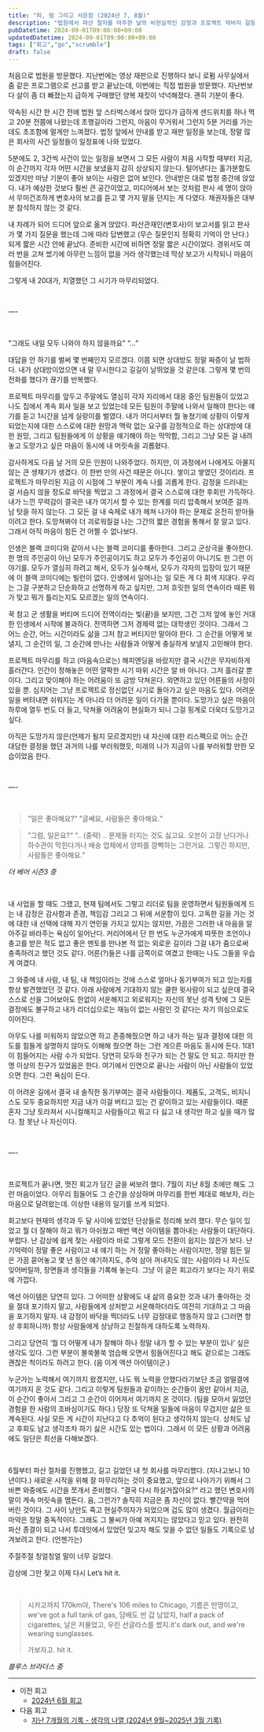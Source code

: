```yaml
---
title: "피, 땀 그리고 서운함 (2024년 7, 8월)"
description: "법원에서 파산 절차를 마주한 날의 비현실적인 감정과 프로젝트 막바지 갈등이 남긴 상처를 솔직하게 기록하고, 그래도 팀을 위해 버티며 다시 일어서기로 다짐한 여름의 기록으로 실패를 받아들이는 태도를 진지하게 성찰한 회고다. 스스로에게 남긴 위로와 앞으로의 다짐, 배우 잃지 않기 위한 생활 루틴도 덧붙였으며, 다시 동일한 실수를 반복하지 않기 위한 체계도 설계했다."
pubDatetime: 2024-09-01T09:00:00+09:00
updatedDatetime: 2024-09-01T09:00:00+09:00
tags: ["회고","go","scrumble"]
draft: false
---
```


처음으로 법원을 방문했다. 지난번에는 영상 재판으로 진행하다 보니 로펌 사무실에서 줌 같은 프로그램으로 선고를 받고 끝났는데, 이번에는 직접 법원을 방문했다. 지난번보다 살이 좀 더 빠졌는지 급하게 구매했던 양복 재킷이 넉넉해졌다. 괜히 기분이 좋다.

약속된 시간 한 시간 전에 법원 앞 스타벅스에서 앉아 있다가 급하게 샌드위치를 하나 먹고 20분 전쯤에 나왔는데 초행길이라 그런지, 마음이 무거워서 그런지 5분 거리를 가는데도 초조함에 멀게만 느껴졌다. 법정 앞에서 안내를 받고 재판 일정을 보는데, 정말 많은 회사의 사건 일정들이 일정표에 나와 있었다.

5분에도 2, 3건씩 사건이 있는 일정을 보면서 그 모든 사람이 처음 시작할 때부터 지금, 이 순간까지 각자 어떤 시간을 보냈을지 감히 상상되지 않는다. 털어낸다는 홀가분함도 있겠지만 마냥 기분이 좋아 보이는 사람은 없어 보인다. 안내받은 대로 법정 중간에 앉았다. 내가 예상한 것보다 훨씬 큰 공간이었고, 미디어에서 보는 것처럼 판사 세 명이 앉아서 무미건조하게 변호사의 보고를 듣고 몇 가지 말을 던지는 게 다였다. 채권자들은 대부분 참석하지 않는 것 같다.

내 차례가 되어 드디어 앞으로 옮겨 앉았다. 파산관재인(변호사)이 보고서를 읽고 판사가 몇 가지 질문을 했는데 그에 따라 답변했고 (무슨 질문인지 정확히 기억이 안 난다.) 되게 짧은 시간 안에 끝났다. 준비한 시간에 비하면 정말 짧은 시간이었다. 경위서도 여러 번을 고쳐 썼기에 아무런 느낌이 없을 거라 생각했는데 막상 보고가 시작되니 마음이 힘들어진다. 

그렇게 내 20대가, 치열했던 그 시기가 마무리되었다.

<br>

—-

<br>

"그래도 내일 모두 나와야 하지 않을까요”
“…”

대답을 안 하기를 벌써 몇 번째인지 모르겠다. 이쯤 되면 상대방도 정말 짜증이 날 법하다. 내가 상대방이었으면 내 말 무시한다고 길길이 날뛰었을 것 같은데. 그렇게 몇 번의 전화를 했다가 끊기를 반복했다.

프로젝트 마무리를 앞두고 주말에도 열심히 각자 자리에서 대응 중인 팀원들이 있었고 나도 집에서 계속 회사 일을 보고 있었는데 모든 팀원이 주말에 나와서 일해야 한다는 얘기를 듣고 1시간을 넘게 실랑이를 벌였다. 내가 어디서부터 뭘 놓쳤기에 상황이 이렇게 되었는지에 대한 스스로에 대한 원망과 맥락 없는 요구를 감정적으로 하는 상대방에 대한 원망, 그리고 팀원들에게 이 상황을 얘기해야 하는 막막함, 그리고 그냥 모든 걸 내려놓고 도망가고 싶은 마음이 동시에 내 머릿속을 괴롭혔다. 

감사하게도 다음 날 거의 모든 인원이 나와주었다. 하지만, 이 과정에서 나에게도 아물지 않는 큰 생채기가 생겼다. 이 한번 만의 사건 때문은 아니다. 쌓이고 쌓였던 것이리라. 프로젝트가 마무리된 지금 이 시점에 그 부분이 계속 나를 괴롭게 한다. 감정을 드러내는 걸 서슴지 않을 정도로 바닥을 찍었고 그 과정에서 결국 스스로에 대한 후회만 가득하다. 내가 느낀 무력감이 결국은 내가 여기서 할 수 있는 한계를 미리 압축해서 보여준 걸까. 남 탓을 하지 않는다. 그 모든 걸 내 숙제로 내가 헤쳐 나가야 하는 문제로 온전히 받아들이려고 한다. 도망쳐봐야 더 괴로워질걸 나는 그간의 짧은 경험을 통해서 잘 알고 있다. 그래서 아직 마음이 힘든 건 어쩔 수 없나보다.

인생은 블랙 코미디와 같아서 나는 블랙 코미디를 좋아한다. 그리고 군상극을 좋아한다. 한 명의 주인공이 아닌 모두가 주인공이기도 하고 모두가 주인공이 아니기도 한 그런 이야기를. 모두가 열심히 하려고 해서, 모두가 실수해서, 모두가 각자의 입장이 있기 때문에 이 블랙 코미디에는 빌런이 없다. 인생에서 일어나는 일 모든 게 다 회색 지대다. 우리는 그걸 구분하고 단순화하고 선명하게 하고 싶지만, 그저 흐릿한 일의 연속이라 때론 뭐가 맞고 뭐가 틀리는지도 모르겠는 일의 연속이다. 

꾹 참고 군 생활을 버티며 드디어 전역이라는 빛(끝)을 보지만, 그건 그저 앞에 놓인 거대한 인생에서 시작에 불과하다. 전역하면 그저 경제력 없는 대학생인 것이다. 그래서 그 어느 순간, 어느 시간이라도 삶을 그저 참고 버티지만 말아야 한다. 그 순간을 어떻게 보낼지, 그 순간의 일, 그 순간에 만나는 사람들과 어떻게 충실하게 보낼지 고민해야 한다. 

프로젝트 마무리를 하고 (마음속으로는) 해피엔딩을 바랐지만 결국 시간은 무자비하게 흘러간다. 인간이 정해놓은 어떤 얄팍한 시기 따위 시간은 알 바 아니다. 그저 흘러갈 뿐이다. 그리고 맞이해야 하는 어려움이 또 금방 닥쳐온다. 외면하고 있던 어른들의 사정이 있을 뿐. 심지어는 그냥 프로젝트로 정신없던 시기로 돌아가고 싶은 마음도 있다. 어려운 일을 버텨내면 쉬워지는 게 아니라 더 어려운 일이 다가올 뿐이다. 도망가고 싶은 마음이 하루에 열두 번도 더 들고, 닥쳐올 어려움이 현실화가 되니 그걸 핑계로 더욱더 도망가고 싶다.

아직은 도망가지 않은(언제가 될지 모르겠지만) 내 자신에 대한 리스펙으로 어느 순간 대담한 결정을 했던 과거의 나를 부러워했듯, 미래의 나가 지금의 나를 부러워할 만한 모습이었음 한다.

<br>

—-

<br>  

 > 
 > ”일은 좋아해요?“
 > ”글쎄요, 사람들은 좋아해요.“

 > 
 > ”그럼, 일은요?“
 > “.. (중략) .. 문제들 터지는 것도 싫고요. 오븐이 고장 난다거나 하수관이 막힌다거나 배송 업체에서 양파를 깜빡하는 그런거요. 그렇긴 하지만, 사람들은 좋아해요.”

*더 베어 시즌3 중*

<br>

내 사업을 할 때도 그랬고, 현재 팀에서도 그렇고 리더로 팀을 운영하면서 팀원들에게 드는 내 감정은 감사함과 존경, 책임감 그리고 그 뒤에 서운함이 있다. 고독한 길을 가는 것에 대한 내 선택에 대해 자기 연민을 가지고 있지는 않지만, 가끔은 그러한 내 마음을 알아주길 바라주는 욕심이 일어난다. 커리어에서 단 한 번도 누군가에게 따뜻한 조언이나 충고를 받은 적도 없고 좋은 멘토를 만나본 적 없는 외로운 길이라 그걸 내가 줌으로써 충족하려고 했던 것도 같다. 어른(?)들은 나를 금쪽이로 여겼고 한때는 나도 그들을 우습게 여겼다.

그 와중에 내 사람, 내 팀, 내 책임이라는 것에 스스로 얼마나 동기부여가 되고 있는지를 항상 발견했었던 것 같다. 아래 사람에게 기대하지 않는 쿨한 윗사람이 되고 싶은데 결국 스스로 선을 그어보아도 한없이 서운해지고 외로워지는 자신의 못난 성격 탓에 그 모든 결정에도 불구하고 내가 리더십으로는 재능이 없는 사람인 것 같다는 자기 의심으로도 이어진다.

아무도 나를 미워하지 않았으면 하고 존중해줬으면 하고 내가 하는 일과 결정에 대한 의도를 힘들게 설명하지 않아도 이해해 줬으면 하는 그런 게으른 마음도 동시에 든다. 1대1이 힘들어지는 사람 수가 되었다. 당연히 모두와 친구가 되는 건 말도 안 되고. 하지만 한 명 이상의 친구가 있었음은 한다. 여기에서 인연으로 끝나는 사람이 아닌 사람들이 있었으면 한다. 그런 욕심이 든다.  

이 어려운 길에서 결국 내 솔직한 동기부여는 결국 사람들이다. 제품도, 고객도, 비지니스도 모두 중요하지만 지금 내가 이걸 버티고 있는 건 같이하고 있는 사람들이다. 때론 혼자 그냥 토라져서 시니컬해지고 사람들이고 뭐고 다 싫고 내 생각만 하고 싶을 때가 많다. 참 못난 나 자신이다. 

<br>

—-

<br>  

프로젝트가 끝나면, 멋진 회고가 담긴 글을 써보려 했다. 7월이 지난 8월 초에만 해도 그런 마음이었다. 아무리 힘들어도 그 순간을 상상하며 마무리를 한번 제대로 해보자, 라는 마음으로 달려왔는데. 이상한 내용의 일기를 쓰게 되었다.

회고보다 현재의 생각과 두 달 사이에 있었던 단상들로 정리해 보려 했다. 무슨 일이 있었고 뭘 더 잘해야 하고 뭐가 아쉬웠고 매번 액션 아이템을 뽑아내는 사람들이 대단하다. 부럽다. 난 감상에 쉽게 젖는 사람이라 바로 그렇게 모드 전환이 쉽지는 않은가 보다. 난 기억력이 정말 좋은 사람이고 내 얘기 하는 거 정말 좋아하는 사람이지만, 정말 힘든 일은 가끔 묻어놓고 몇 년 동안 얘기하지도, 추억 삼아 꺼내지도 않는 사람이라 나 자신도 잊어버릴까, 장면들과 생각들을 기록해 놓는다. 그냥 이 글은 회고라기 보다는 자기 위로에 가깝다. 

액션 아이템은 당연히 있다. 그 어떠한 상황에도 내 삶의 중요한 것과 내가 좋아하는 것을 절대 포기하지 말고, 사람들에게 상처받고 서운해하더라도 여전히 기대하고 그 마음을 포기하지 말자. 내 감정이 바닥을 찍더라도 너무 감정대로 행동하지 않고 (그러면 항상 후회하니까) 항상 사람들에게 상냥하고 친절하게 대하도록 노력하자. 

그리고 당연히 ‘뭘 더 어떻게 내가 잘해야 하나 정말 내가 할 수 있는 부분이 있나’ 싶은 생각도 있다. 그런 부분이 불쑥불쑥 엄습해 오면서 힘들어진다고 해도 겉으로는 그래도 괜찮은 척이라도 하려고 한다. (음 이게 액션 아이템이군.)

누군가는 노력해서 여기까지 왔겠지만, 나도 뭐 노력을 안했다라기보단 조금 얼떨결에 여기까지 온 것도 같다. 그리고 이렇게 팀원들과 같이하는 순간들이 꿈만 같아서 지금, 이 순간이 좋아서 그리고 그 순간이 이어져서 여기까지 온 것이다. (팀을 모아서 잃었던 경험을 한 사람의 조바심이기도 하다.) 당장 또 닥쳐올 일들에 마음이 무겁지만 삶은 또 계속된다. 사실 모든 게 시간이 지난다고 다 추억이 된다고 생각하지 않는다. 상처도 남고 후회도 남고 생각조차 하기 싫은 시간도 있는 법이다. 그래서 이 모든 상황과 어려움에도 일단은 최선을 다해보겠다. 

<br>  

6월부터 파산 절차를 진행했고, 길고 길었던 내 첫 회사를 마무리했다. (지나고보니 10년이다.) 새로운 시작을 위해 잘 마무리하는 것이 중요했고, 앞으로 나아가기 위해서 그 바쁜 와중에도 시간을 쪼개서 준비했다. ”결국 다시 하실거잖아요?“ 라고 했던 변호사의 말이 계속 머릿속을 맴돈다. 음, 그런가? 솔직히 지금은 좀 자신이 없다. 빨간약을 먹어버린 것이다. 그 사이 낭만도 죽고 현실주의자가 되었으며 겁도 많이 생겼다. 월급이라는 마약은 정말 중독적이다. 그래도 그 불씨가 아예 꺼지지는 않았다고 믿고 있다. 완전히 파산 종결이 되고 나서 투데잇에서 있었던 잊고자 해도 잊을 수 없던 일들도 기록으로 남겨보려고 한다. (언젠가는)

주절주절 칭얼칭얼 말이 너무 길었다.

감상에 그만 젖고 이제 다시 Let’s hit it.

<br>

 > 
 > 시카고까지 170km야, There's 106 miles to Chicago,
 > 기름은 만땅이고, we've got a full tank of gas,
 > 담배도 반 갑 남았지, half a pack of cigarettes,
 > 날은 저물었고, 우린 선글라스를 썼지.it's dark out, and we're wearing sunglasses.
 > 
 > 가보자고. hit it.

*블루스 브라더스 중*

---

* 이전 회고
  * [2024년 6월 회고](2024%E1%84%82%E1%85%A7%E1%86%AB%206%E1%84%8B%E1%85%AF%E1%86%AF%20%E1%84%92%E1%85%AC%E1%84%80%E1%85%A9.md)
* 다음 회고
  * [지난 7개월의 기록 - 생각의 나열 (2024년 9월~2025년 3월 기록)](%E1%84%8C%E1%85%B5%E1%84%82%E1%85%A1%E1%86%AB%207%E1%84%80%E1%85%A2%E1%84%8B%E1%85%AF%E1%86%AF%E1%84%8B%E1%85%B4%20%E1%84%80%E1%85%B5%E1%84%85%E1%85%A9%E1%86%A8%20-%20%E1%84%89%E1%85%A2%E1%86%BC%E1%84%80%E1%85%A1%E1%86%A8%E1%84%8B%E1%85%B4%20%E1%84%82%E1%85%A1%E1%84%8B%E1%85%A7%E1%86%AF%20%282024%E1%84%82%E1%85%A7%E1%86%AB%209%E1%84%8B%E1%85%AF%E1%86%AF~2025%E1%84%82%E1%85%A7%E1%86%AB%203%E1%84%8B%E1%85%AF%E1%86%AF%20%E1%84%80%E1%85%B5%E1%84%85%E1%85%A9%E1%86%A8%29.md)
